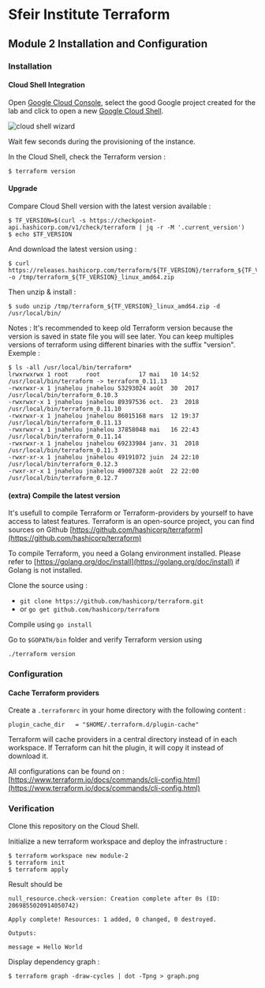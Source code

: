 # Sfeir Institute Terraform
## Module 2 Installation and Configuration
### Installation
#### Cloud Shell Integration
Open [Google Cloud Console](console.cloud.google.com), select the good Google project created for the lab and click to open a new [Google Cloud Shell](https://cloud.google.com/shell/).

![cloud shell wizard](https://cloud.google.com/shell/docs/images/shellstart-update.gif)

Wait few seconds during the provisioning of the instance.

In the Cloud Shell, check the Terraform version : 
```
$ terraform version
```

#### Upgrade
Compare Cloud Shell version with the latest version available : 
```
$ TF_VERSION=$(curl -s https://checkpoint-api.hashicorp.com/v1/check/terraform | jq -r -M '.current_version')
$ echo $TF_VERSION
```
And download the latest version using : 
```
$ curl https://releases.hashicorp.com/terraform/${TF_VERSION}/terraform_${TF_VERSION}_linux_amd64.zip -o /tmp/terraform_${TF_VERSION}_linux_amd64.zip
```

Then unzip & install : 
```
$ sudo unzip /tmp/terraform_${TF_VERSION}_linux_amd64.zip -d /usr/local/bin/
```
Notes : It's recommended to keep old Terraform version because the version is saved in state file you will see later. You can keep multiples versions of terraform using different binaries with the suffix "version". 
Exemple : 
```
$ ls -all /usr/local/bin/terraform*
lrwxrwxrwx 1 root     root           17 mai   10 14:52 /usr/local/bin/terraform -> terraform_0.11.13
-rwxrwxr-x 1 jnahelou jnahelou 53293024 août  30  2017 /usr/local/bin/terraform_0.10.3
-rwxrwxr-x 1 jnahelou jnahelou 89397536 oct.  23  2018 /usr/local/bin/terraform_0.11.10
-rwxrwxr-x 1 jnahelou jnahelou 86015168 mars  12 19:37 /usr/local/bin/terraform_0.11.13
-rwxrwxr-x 1 jnahelou jnahelou 37858048 mai   16 22:43 /usr/local/bin/terraform_0.11.14
-rwxrwxr-x 1 jnahelou jnahelou 69233984 janv. 31  2018 /usr/local/bin/terraform_0.11.3
-rwxr-xr-x 1 jnahelou jnahelou 49191072 juin  24 22:10 /usr/local/bin/terraform_0.12.3
-rwxr-xr-x 1 jnahelou jnahelou 49007328 août  22 22:00 /usr/local/bin/terraform_0.12.7
```

#### (extra) Compile the latest version
It's usefull to compile Terraform or Terraform-providers by yourself to have access to latest features. 
Terraform is an open-source project, you can find sources on Github [https://github.com/hashicorp/terraform](https://github.com/hashicorp/terraform)

To compile Terraform, you need a Golang environment installed. Please refer to [https://golang.org/doc/install](https://golang.org/doc/install) if Golang is not installed.

Clone the source using :
- ```git clone https://github.com/hashicorp/terraform.git``` 
- or ```go get github.com/hashicorp/terraform```

Compile using `go install`

Go to `$GOPATH/bin` folder and verify Terraform version using
```
./terraform version
```

### Configuration
#### Cache Terraform providers
Create a `.terraformrc` in your home directory with the following content : 
```
plugin_cache_dir   = "$HOME/.terraform.d/plugin-cache"
```
Terraform will cache providers in a central directory instead of in each workspace. If Terraform can hit the plugin, it will copy it instead of download it.

All configurations can be found on : [https://www.terraform.io/docs/commands/cli-config.html](https://www.terraform.io/docs/commands/cli-config.html)


### Verification
Clone this repository on the Cloud Shell.

Initialize a new terraform workspace and deploy the infrastructure :
```
$ terraform workspace new module-2
$ terraform init 
$ terraform apply
```

Result should be 
```
null_resource.check-version: Creation complete after 0s (ID: 2069855020914050742)

Apply complete! Resources: 1 added, 0 changed, 0 destroyed.

Outputs:

message = Hello World
```

Display dependency graph :
```
$ terraform graph -draw-cycles | dot -Tpng > graph.png
```
